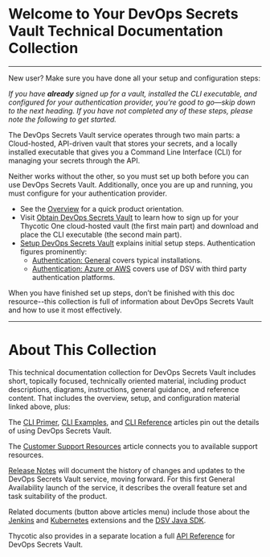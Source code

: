 ﻿[title]: # (Getting Started)
[tags]: # (,)
[priority]: # (1000)

# Welcome to Your DevOps Secrets Vault Technical Documentation Collection
  
---
  
New user? Make sure you have done all your setup and configuration steps:

*If you have **already** signed up for a vault, installed the CLI executable, and configured for your authentication provider, you’re good to go—skip down to the next heading. If you have not completed any of these steps, please note the following to get started.*

The DevOps Secrets Vault service operates through two main parts: a Cloud-hosted, API-driven vault that stores your secrets, and a locally installed executable that gives you a Command Line Interface (CLI) for managing your secrets through the API.

Neither works without the other, so you must set up both before you can use DevOps Secrets Vault. Additionally, once you are up and running, you must configure for your authentication provider.

* See the [Overview](./01-overview/index.md) for a quick product orientation.
* Visit [Obtain DevOps Secrets Vault](./02-obtain/index.md) to learn how to sign up for your Thycotic One cloud-hosted vault (the first main part) and download and place the CLI executable (the second main part).
* [Setup DevOps Secrets Vault](./03-setup/index.md) explains initial setup steps. Authentication figures prominently:
  * [Authentication: General](./04-authent-gen/index.md) covers typical installations.
  * [Authentication: Azure or AWS](./05-authent-azure-aws/index.md) covers use of DSV with third party authentication platforms.

When you have finished set up steps, don’t be finished with this doc resource--this collection is full of information about DevOps Secrets Vault and how to use it most effectively.
  
---
  
# About This Collection

This technical documentation collection for DevOps Secrets Vault includes short, topically focused, technically oriented material, including product descriptions, diagrams, instructions, general guidance, and reference content. That includes the overview, setup, and configuration material linked above, plus:

The [CLI Primer](./06-cli-primer/index.md), [CLI Examples](./07-cli-examples/index.md), and [CLI Reference](./08-cli-ref/index.md) articles pin out the details of using DevOps Secrets Vault.

The [Customer Support Resources](./11-cust-support/index.md) article connects you to available support resources.

[Release Notes](./12-relnotes/index.md) will document the history of changes and updates to the DevOps Secrets Vault service, moving forward. For this first General Availability launch of the service, it describes the overall feature set and task suitability of the product.

Related documents (button above articles menu) include those about the [Jenkins](..\extensions\jenkins\index.md) and [Kubernetes](..\extensions\kubernetes\index.md) extensions and the [DSV Java SDK](..\sdk\java\index.md).

Thycotic also provides in a separate location a full [API Reference](dsv.thycotic.com/api) for DevOps Secrets Vault.
